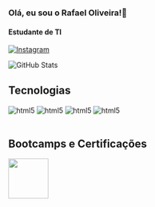 
### Olá, eu sou o Rafael Oliveira!👋
#### Estudante de TI
[![Instagram](https://img.shields.io/badge/Instagram-000?style=for-the-badge&logo=instagram&logoColor=whiteOrangeRed)](https://instagram.com/rafalvezoli)

![GitHub Stats](https://github-readme-stats.vercel.app/api?username=VesoliRafael&theme=tokyonight&show_icons=true&bg_color=000)

## Tecnologias
<div style="display: inline_block">
    <img align="center" alt="html5" src="https://img.shields.io/badge/HTML5-E34F26?style=for-the-badge&logo=html5&logoColor=white" />
    <img align="center" alt="html5" src="https://img.shields.io/badge/CSS3-1572B6?style=for-the-badge&logo=css3&logoColor=white" />
    <img align="center" alt="html5" src="https://img.shields.io/badge/Java-ED8B00?style=for-the-badge&logo=openjdk&logoColor=white" />
    <img align="center" alt="html5" src="https://img.shields.io/badge/MySQL-005C84?style=for-the-badge&logo=mysql&logoColor=white" />
</div><br/>

## Bootcamps e Certificações

[<img src="https://hermes.dio.me/tracks/a039b34c-7aa8-4a3d-b765-07c8c837f67a.png" height="80"></a>](https://www.dio.me/users/alves_rao46)





